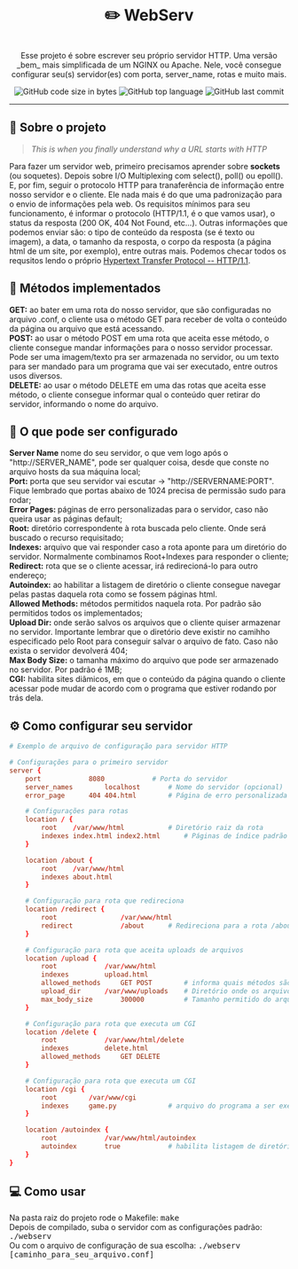 <h1 align="center">
	✏️ WebServ
</h1>

<p align="center"><br>
Esse projeto é sobre escrever seu próprio servidor HTTP. Uma versão _bem_ mais simplificada de um NGINX ou Apache. Nele, você consegue
configurar seu(s) servidor(es) com porta, server_name, rotas e muito mais.<br>
</p>

<p align="center">
	<img alt="GitHub code size in bytes" src="https://img.shields.io/github/languages/code-size/rafaelabdm/Webserv?color=lightblue" />
	<img alt="GitHub top language" src="https://img.shields.io/github/languages/top/rafaelabdm/Webserv?color=blue" />
	<img alt="GitHub last commit" src="https://img.shields.io/github/last-commit/rafaelabdm/Webserv?color=green" />
</p>

---

<h2>📃 Sobre o projeto</h2>

> _This is when you finally understand why a URL starts with HTTP_
<p>
Para fazer um servidor web, primeiro precisamos aprender sobre <b>sockets</b> (ou soquetes). Depois sobre I/O Multiplexing com select(), poll() ou epoll(). 
E, por fim, seguir o protocolo HTTP para tranaferência de informação entre nosso servidor e o cliente. Ele nada mais é do que uma padronização para o envio 
de informações pela web. Os requisitos mínimos para seu funcionamento, é informar o protocolo (HTTP/1.1, é o que vamos usar), o status da resposta (200 
OK, 404 Not Found, etc...). Outras informações que podemos enviar são: o tipo de conteúdo da resposta (se é texto ou imagem), a data, o tamanho da resposta, 
o corpo da resposta (a página html de um site, por exemplo), entre outras mais. Podemos checar todos os requsitos lendo o próprio 
<a href=https://www.ietf.org/rfc/rfc2616.txt>Hypertext Transfer Protocol -- HTTP/1.1</a>.
</p>

<h2>📩 Métodos implementados</h2>
<p>
<b>GET:</b> ao bater em uma rota do nosso servidor, que são configuradas no arquivo .conf, o cliente usa o método GET para receber de volta o conteúdo da página ou arquivo
que está acessando.<br>
<b>POST:</b> ao usar o método POST em uma rota que aceita esse método, o cliente consegue mandar informações para o nosso servidor processar. Pode ser uma imagem/texto pra ser 
armazenada no servidor, ou um texto para ser mandado para um programa que vai ser executado, entre outros usos diversos.<br>
<b>DELETE:</b> ao usar o método DELETE em uma das rotas que aceita esse método, o cliente consegue informar qual o conteúdo quer retirar do servidor, informando o nome do 
arquivo.<br>
</p>

<h2>🔨 O que pode ser configurado</h2>
<p>
<b>Server Name</b> nome do seu servidor, o que vem logo após o "http://SERVER_NAME", pode ser qualquer coisa, desde que conste no arquivo hosts da sua máquina local;<br>
<b>Port:</b> porta que seu servidor vai escutar -> "http://SERVERNAME:PORT". Fique lembrado que portas abaixo de 1024 precisa de permissão sudo para rodar;<br>
<b>Error Pages: </b> páginas de erro personalizadas para o servidor, caso não queira usar as páginas default;<br>
<b>Root:</b> diretório correspondente à rota buscada pelo cliente. Onde será buscado o recurso requisitado;<br>
<b>Indexes:</b> arquivo que vai responder caso a rota aponte para um diretório do servidor. Normalmente combinamos Root+Indexes para responder o cliente;<br>
<b>Redirect:</b> rota que se o cliente acessar, irá redirecioná-lo para outro endereço;<br>
<b>Autoindex:</b> ao habilitar a listagem de diretório o cliente consegue navegar pelas pastas daquela rota como se fossem páginas html.<br>
<b>Allowed Methods:</b> métodos permitidos naquela rota. Por padrão são permitidos todos os implementados;<br>
<b>Upload Dir:</b> onde serão salvos os arquivos que o cliente quiser armazenar no servidor. Importante lembrar que o diretório deve existir no camihho especificado 
pelo Root para conseguir salvar o arquivo de fato. Caso não exista o servidor devolverá 404;<br>
<b>Max Body Size:</b> o tamanha máximo do arquivo que pode ser armazenado no servidor. Por padrão é 1MB;<br>
<b>CGI:</b> habilita sites diâmicos, em que o conteúdo da página quando o cliente acessar pode mudar de acordo com o programa que estiver rodando por trás dela.<br>
<b></b>
</p>

<h2>⚙️ Como configurar seu servidor</h2>

```webserver.conf
# Exemplo de arquivo de configuração para servidor HTTP

# Configurações para o primeiro servidor
server {
	port			8080			# Porta do servidor
	server_names		localhost		# Nome do servidor (opcional)
	error_page		404 404.html		# Página de erro personalizada (opcional)

	# Configurações para rotas
	location / {
		root	/var/www/html			# Diretório raiz da rota
		indexes	index.html index2.html		# Páginas de índice padrão da rota
	}

	location /about {
		root	/var/www/html
		indexes	about.html
	}

	# Configuração para rota que redireciona
	location /redirect {
		root				/var/www/html
		redirect			/about		# Redireciona para a rota /about
	}

	# Configuração para rota que aceita uploads de arquivos
	location /upload {
		root			/var/www/html
		indexes			upload.html
		allowed_methods		GET POST		# informa quais métodos são permitidos nessa rota (opcional)
		upload_dir		/var/www/uploads	# Diretório onde os arquivos enviados serão salvos (opcional)
		max_body_size		300000			# Tamanho permitido do arquivo em bytes (opcional)
	}

	# Configuração para rota que executa um CGI
	location /delete {
		root			/var/www/html/delete
		indexes			delete.html
		allowed_methods		GET DELETE		
	}

	# Configuração para rota que executa um CGI
	location /cgi {
		root		/var/www/cgi
		indexes		game.py				# arquivo do programa a ser executado
	}

	location /autoindex {
		root			/var/www/html/autoindex
		autoindex		true			# habilita listagem de diretórios
	}
}
```

<h2>💻 Como usar</h2>
<p>
Na pasta raiz do projeto rode o Makefile: <TT>make</TT> <br>
Depois de compilado, suba o servidor com as configurações padrão: <TT>./webserv</TT> <br>
Ou com o arquivo de configuração de sua escolha: <TT>./webserv [caminho_para_seu_arquivo.conf]</TT>
</p>
